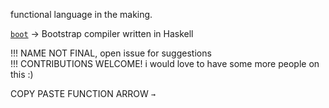 functional language in the making. 

[`boot`](/boot) -> Bootstrap compiler written in Haskell

!!! NAME NOT FINAL, open issue for suggestions  
!!! CONTRIBUTIONS WELCOME! i would love to have some more people on this :)

COPY PASTE FUNCTION ARROW `→`